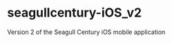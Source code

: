 seagullcentury-iOS_v2
=====================

Version 2 of the Seagull Century iOS mobile application
